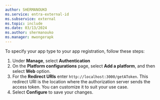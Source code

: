```yaml
---
author: SHERMANOUKO
ms.service: entra-external-id
ms.subservice: external
ms.topic: include
ms.date: 03/13/2024
ms.author: shermanouko
ms.manager: mwongerapk
---
```


To specify your app type to your app registration, follow these steps:

1. Under **Manage**, select **Authentication** 
1. On the **Platform configurations** page, select **Add a platform**, and then select **Web** option.
1. For the **Redirect URIs** enter `http://localhost:3000/getAToken`. This redirect URI is the location where the authorization server sends the access token. You can customize it to suit your use case.
1. Select **Configure** to save your changes.
